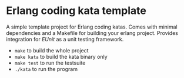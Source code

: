 # Erlang coding kata template

A simple template project for Erlang coding katas. Comes with minimal dependencies and a Makefile for building your
erlang project. Provides integration for *EUnit* as a unit testing framework.

 - `make` to build the whole project
 - `make kata` to build the kata binary only
 - `make test` to run the testsuite
 - `./kata` to run the program
